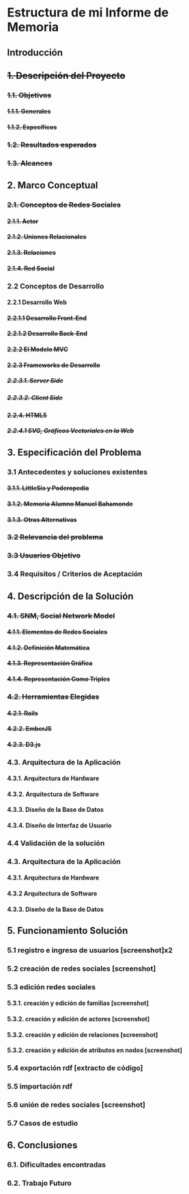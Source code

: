<style type="text/css" media="screen">
.done { text-decoration: line-through }
</style>

<h1>Estructura de mi Informe de Memoria</h1>

<h2>Introducción</h2>

<h2 class="done">1. Descripción del Proyecto</h2>
<h3 class="done">1.1. Objetivos</h3>
<h4 class="done">1.1.1. Generales</h4>
<h4 class="done">1.1.2. Específicos</h4>
<h3 class="done">1.2. Resultados esperados</h3>
<h3 class="done">1.3. Alcances</h3>

<h2>2. Marco Conceptual</h2>
<h3 class="done">2.1. Conceptos de Redes Sociales</h3>
<h4 class="done">2.1.1. Actor</h4>
<h4 class="done">2.1.2. Uniones Relacionales</h4>
<h4 class="done">2.1.3. Relaciones</h4>
<h4 class="done">2.1.4. Red Social</h4>
<h3>2.2 Conceptos de Desarrollo</h3>
<h4>2.2.1 Desarrollo Web</h4>
<h4 class="done">2.2.1.1 Desarrollo Front-End</h4>
<h4 class="done">2.2.1.2 Desarrollo Back-End</h4>
<h4 class="done">2.2.2 El Modelo MVC</h4>
<h4 class="done">2.2.3 Frameworks de Desarrollo</h4>
<h5 class="done">2.2.3.1. Server Side</h5>
<h5 class="done">2.2.3.2. Client Side</h5>
<h4 class="done">2.2.4. HTML5</h4>
<h5 class="done">2.2.4.1 SVG, Gráficos Vectoriales en la Web</h5>

<h2>3. Especificación del Problema</h2>
<h3>3.1 Antecedentes y soluciones existentes</h3>
<h4 class="done">3.1.1. LittleSis y Poderopedia</h4>
<h4 class="done">3.1.2. Memoria Alumno Manuel Bahamonde</h4>
<h4 class="done">3.1.3. Otras Alternativas</h4>
<h3 class="done">3.2 Relevancia del problema</h3>
<h3 class="done">3.3 Usuarios Objetivo</h3>
<h3>3.4 Requisitos / Criterios de Aceptación</h3>

<h2>4. Descripción de la Solución</h2>
<h3 class="done">4.1. SNM, Social Network Model</h3>
<h4 class="done">4.1.1. Elementos de Redes Sociales</h4>
<h4 class="done">4.1.2. Definición Matemática</h4>
<h4 class="done">4.1.3. Representación Gráfica</h4>
<h4 class="done">4.1.4. Representación Como Triples</h4>
<h3 class="done">4.2. Herramientas Elegidas</h3>
<h4 class="done">4.2.1. Rails</h4>
<h4 class="done">4.2.2. EmberJS</h4>
<h4 class="done">4.2.3. D3.js</h4>
<h3>4.3. Arquitectura de la Aplicación</h3>
<h4>4.3.1. Arquitectura de Hardware</h4>
<h4>4.3.2. Arquitectura de Software</h4>
<h4>4.3.3. Diseño de la Base de Datos</h4>
<h4>4.3.4. Diseño de Interfaz de Usuario</h4>
<h3>4.4 Validación de la solución</h3>

<h3>4.3. Arquitectura de la Aplicación</h3>
<h4>4.3.1. Arquitectura de Hardware</h4>
<h4>4.3.2 Arquitectura de Software</h4>
<h4>4.3.3. Diseño de la Base de Datos</h4>

<h2>5. Funcionamiento Solución</h2>
<h3>5.1 registro e ingreso de usuarios [screenshot]x2</h3>
<h3>5.2 creación de redes sociales [screenshot]</h3>
<h3>5.3 edición redes sociales</h3>
<h4>5.3.1. creación y edición de familias [screenshot]</h4>
<h4>5.3.2. creación y edición de actores [screenshot]</h4>
<h4>5.3.2. creación y edición de relaciones [screenshot]</h4>
<h4>5.3.2. creación y edición de atributos en nodos [screenshot]</h4>
<h3>5.4 exportación rdf [extracto de código]</h3>
<h3>5.5 importación rdf</h3>
<h3>5.6 unión de redes sociales [screenshot]</h3>
<h3>5.7 Casos de estudio</h3>

<h2>6. Conclusiones</h2>
<h3>6.1. Dificultades encontradas</h3>
<h3>6.2. Trabajo Futuro</h3>